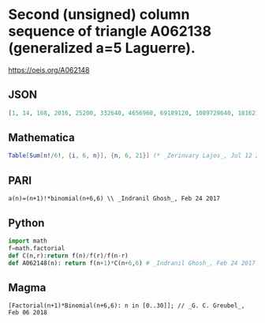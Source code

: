 # Second \(unsigned\) column sequence of triangle A062138 \(generalized a\=5 Laguerre\)\.
https://oeis.org/A062148
## JSON
```JSON
[1, 14, 168, 2016, 25200, 332640, 4656960, 69189120, 1089728640, 18162144000, 319653734400, 5928123801600, 115598414131200, 2365321396838400, 50685458503680000, 1135354270482432000, 26538906072526848000, 646300418472124416000, 16372943934627151872000]
```
## Mathematica
```Mathematica
Table[Sum[n!/6!, {i, 6, n}], {n, 6, 21}] (* _Zerinvary Lajos_, Jul 12 2009 *)
```
## PARI
```PARI
a(n)=(n+1)!*binomial(n+6,6) \\ _Indranil Ghosh_, Feb 24 2017
```
## Python
```Python
import math
f=math.factorial
def C(n,r):return f(n)/f(r)/f(n-r)
def A062148(n): return f(n+1)*C(n+6,6) # _Indranil Ghosh_, Feb 24 2017
```
## Magma
```Magma
[Factorial(n+1)*Binomial(n+6,6): n in [0..30]]; // _G. C. Greubel_, Feb 06 2018
```
